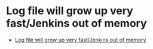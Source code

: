 Log file will grow up very fast/Jenkins out of memory
=====

* [Log file will grow up very fast/Jenkins out of memory](https://github.com/propeoplemd/cibox/issues/254)